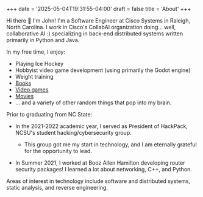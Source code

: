 +++
date = '2025-05-04T19:31:55-04:00'
draft = false 
title = 'About'
+++

Hi there 👋 I'm John!
I'm a Software Engineer at Cisco Systems in Raleigh, North Carolina.
I work in Cisco's CollabAI organization doing... well, collaborative AI :) specializing in back-end distributed systems written
primarily in Python and Java.

In my free time, I enjoy:
- Playing Ice Hockey
- Hobbyist video game development (using primarily the Godot engine)
- Weight training
- [Books](https://www.goodreads.com/user/show/99373945-jack-allison) 
- [Video games](https://www.ign.com/playlist/weakfish6)
- [Movies](https://letterboxd.com/john123allison/)
- ... and a variety of other random things that pop into my brain. 

Prior to graduating from NC State:

- In the 2021-2022 academic year, I served as President of HackPack, NCSU's student hacking/cybersecurity group. 
    - This group got me my start in technology, and I am eternally grateful for the opportunity to lead.

- In Summer 2021, I worked at Booz Allen Hamilton developing router security packages! I learned a lot about networking, C++, and Python.

Areas of interest in technology include software and distributed systems, static analysis, and reverse engineering.
